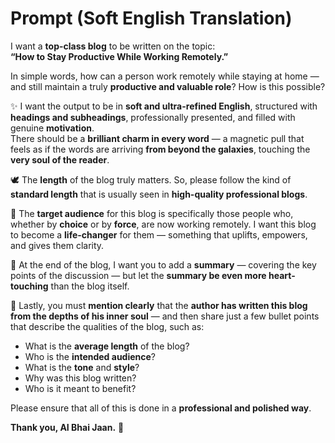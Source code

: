 
# Prompt (Soft English Translation)

I want a **top-class blog** to be written on the topic:  
**“How to Stay Productive While Working Remotely.”**  

In simple words, how can a person work remotely while staying at home — and still maintain a truly **productive and valuable role**? How is this possible?

✨ I want the output to be in **soft and ultra-refined English**, structured with **headings and subheadings**, professionally presented, and filled with genuine **motivation**.  
There should be a **brilliant charm in every word** — a magnetic pull that feels as if the words are arriving **from beyond the galaxies**, touching the **very soul of the reader**.

🕊️ The **length** of the blog truly matters. So, please follow the kind of **standard length** that is usually seen in **high-quality professional blogs**.

🎯 The **target audience** for this blog is specifically those people who, whether by **choice** or by **force**, are now working remotely. I want this blog to become a **life-changer** for them — something that uplifts, empowers, and gives them clarity.

📌 At the end of the blog, I want you to add a **summary** — covering the key points of the discussion — but let the **summary be even more heart-touching** than the blog itself.

🌿 Lastly, you must **mention clearly** that the **author has written this blog from the depths of his inner soul** — and then share just a few bullet points that describe the qualities of the blog, such as:

- What is the **average length** of the blog?  
- Who is the **intended audience**?  
- What is the **tone** and **style**?  
- Why was this blog written?  
- Who is it meant to benefit?

Please ensure that all of this is done in a **professional and polished way**.

**Thank you, AI Bhai Jaan.** 🌸
